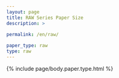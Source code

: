 ```yaml
---
layout: page
title: RAW Series Paper Size
description: >
 
permalink: /en/raw/

paper_type: raw
type: raw
---
```

{% include page/body.paper.type.html %}
